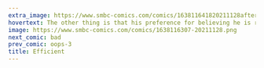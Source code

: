 ```yaml
---
extra_image: https://www.smbc-comics.com/comics/163811641820211128after.png
hovertext: The other thing is that his preference for believing he is right is higher than any other.
image: https://www.smbc-comics.com/comics/1638116307-20211128.png
next_comic: bad
prev_comic: oops-3
title: Efficient
---
```


